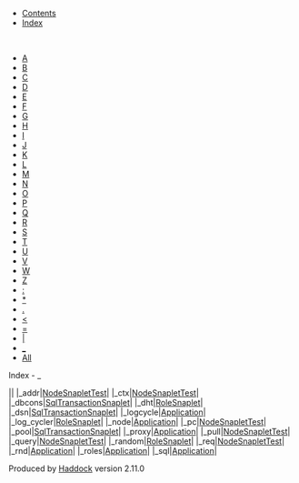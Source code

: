 -   [Contents](index.html)
-   [Index](doc-index.html)

 

-   [A](doc-index-A.html)
-   [B](doc-index-B.html)
-   [C](doc-index-C.html)
-   [D](doc-index-D.html)
-   [E](doc-index-E.html)
-   [F](doc-index-F.html)
-   [G](doc-index-G.html)
-   [H](doc-index-H.html)
-   [I](doc-index-I.html)
-   [J](doc-index-J.html)
-   [K](doc-index-K.html)
-   [L](doc-index-L.html)
-   [M](doc-index-M.html)
-   [N](doc-index-N.html)
-   [O](doc-index-O.html)
-   [P](doc-index-P.html)
-   [Q](doc-index-Q.html)
-   [R](doc-index-R.html)
-   [S](doc-index-S.html)
-   [T](doc-index-T.html)
-   [U](doc-index-U.html)
-   [V](doc-index-V.html)
-   [W](doc-index-W.html)
-   [Z](doc-index-Z.html)
-   [:](doc-index-58.html)
-   [\*](doc-index-42.html)
-   [.](doc-index-46.html)
-   [\<](doc-index-60.html)
-   [=](doc-index-61.html)
-   [|](doc-index-124.html)
-   [\_](doc-index-95.html)
-   [All](doc-index-All.html)

Index - \_

||
|\_addr|[NodeSnapletTest](NodeSnapletTest.html#v:_addr)|
|\_ctx|[NodeSnapletTest](NodeSnapletTest.html#v:_ctx)|
|\_dbcons|[SqlTransactionSnaplet](SqlTransactionSnaplet.html#v:_dbcons)|
|\_dht|[RoleSnaplet](RoleSnaplet.html#v:_dht)|
|\_dsn|[SqlTransactionSnaplet](SqlTransactionSnaplet.html#v:_dsn)|
|\_logcycle|[Application](Application.html#v:_logcycle)|
|\_log\_cycler|[RoleSnaplet](RoleSnaplet.html#v:_log_cycler)|
|\_node|[Application](Application.html#v:_node)|
|\_pc|[NodeSnapletTest](NodeSnapletTest.html#v:_pc)|
|\_pool|[SqlTransactionSnaplet](SqlTransactionSnaplet.html#v:_pool)|
|\_proxy|[Application](Application.html#v:_proxy)|
|\_pull|[NodeSnapletTest](NodeSnapletTest.html#v:_pull)|
|\_query|[NodeSnapletTest](NodeSnapletTest.html#v:_query)|
|\_random|[RoleSnaplet](RoleSnaplet.html#v:_random)|
|\_req|[NodeSnapletTest](NodeSnapletTest.html#v:_req)|
|\_rnd|[Application](Application.html#v:_rnd)|
|\_roles|[Application](Application.html#v:_roles)|
|\_sql|[Application](Application.html#v:_sql)|

Produced by [Haddock](http://www.haskell.org/haddock/) version 2.11.0
